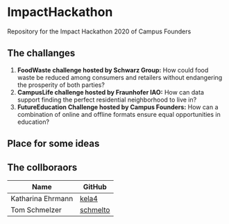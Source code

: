# ImpactHackathon
Repository for the Impact Hackathon 2020 of Campus Founders

## The challanges

1. **FoodWaste challenge hosted by Schwarz Group:** How could food waste be reduced among consumers and retailers without endangering the prosperity of both parties?
2. **CampusLife challenge hosted by Fraunhofer IAO:** How can data support finding the perfect residential neighborhood to live in?
3. **FutureEducation Challenge hosted by Campus Founders:** How can a combination of online and offline formats ensure equal opportunities in education?

## Place for some ideas



## The collboraors

|Name|GitHub|
|----------|--------|
|Katharina Ehrmann|[kela4](https://github.com/kela4)|
|Tom Schmelzer|[schmelto](https://github.com/schmelto)|
